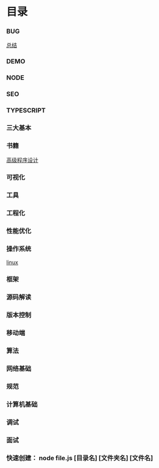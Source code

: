 # 目录

### BUG

  [总结](https://github.com/mrzsping/justTry/blob/master/bug/%E6%80%BB%E7%BB%93.html)

### DEMO

### NODE

### SEO

### TYPESCRIPT

### 三大基本

### 书籍

  [高级程序设计](https://github.com/mrzsping/justTry/tree/master/%E4%B9%A6%E7%B1%8D/javascript%E9%AB%98%E7%BA%A7%E7%A8%8B%E5%BA%8F%E8%AE%BE%E8%AE%A1)
  
### 可视化

### 工具

### 工程化

### 性能优化

### 操作系统
  
  [linux](https://github.com/mrzsping/justTry/tree/master/%E6%93%8D%E4%BD%9C%E7%B3%BB%E7%BB%9F/linux)

### 框架

### 源码解读

### 版本控制

### 移动端

### 算法

### 网络基础

### 规范

### 计算机基础

### 调试

### 面试

### 快速创建： node file.js [目录名] [文件夹名] [文件名]
